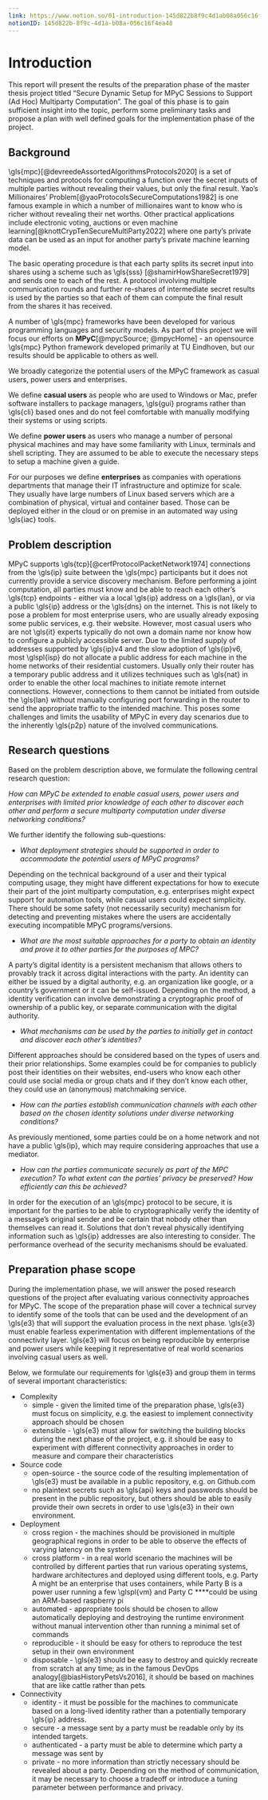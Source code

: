 ```yaml
---
link: https://www.notion.so/01-introduction-145d822b8f9c4d1ab08a056c16f4ea48
notionID: 145d822b-8f9c-4d1a-b08a-056c16f4ea48
---
```

# Introduction

This report will present the results of the preparation phase of the master thesis project titled “Secure Dynamic Setup for MPyC Sessions to Support (Ad Hoc) Multiparty Computation”. The goal of this phase is to gain sufficient insight into the topic, perform some preliminary tasks and propose a plan with well defined goals for the implementation phase of the project.

## Background

\gls{mpc}[@devreedeAssortedAlgorithmsProtocols2020] is a set of techniques and protocols for computing a function over the secret inputs of multiple parties without revealing their values, but only the final result. Yao’s Millionaires’ Problem[@yaoProtocolsSecureComputations1982] is one famous example in which a number of millionaires want to know who is richer without revealing their net worths. Other practical applications include electronic voting, auctions or even machine learning[@knottCrypTenSecureMultiParty2022] where one party’s private data can be used as an input for another party’s private machine learning model.

The basic operating procedure is that each party splits its secret input into shares using a scheme such as \gls{sss} [@shamirHowShareSecret1979] and sends one to each of the rest. A protocol involving multiple communication rounds and further re-shares of intermediate secret results is used by the parties so that each of them can compute the final result from the shares it has received.

A number of \gls{mpc} frameworks have been developed for various programming languages and security models. As part of this project we will focus our efforts on **MPyC**[@mpycSource; @mpycHome] - an opensource \gls{mpc} Python framework developed primarily at TU Eindhoven,  but our results should be applicable to others as well.

We broadly categorize the potential users of the MPyC framework as casual users, power users and enterprises.

We define **casual users** as people who are used to Windows or Mac, prefer software installers to package managers, \gls{gui} programs rather than \gls{cli} based ones and do not feel comfortable with manually modifying their systems or using scripts.

We define **power users** as users who manage a number of personal physical machines and may have some familiarity with Linux, terminals and shell scripting. They are assumed to be able to execute the necessary steps to setup a machine given a guide.

For our purposes we define **enterprises** as companies with operations departments that manage their IT infrastructure and optimize for scale. They usually have large numbers of Linux based servers which are a combination of physical, virtual and container based. Those can be deployed either in the cloud or on premise in an automated way using \gls{iac} tools. 

## Problem description

MPyC supports \gls{tcp}[@cerfProtocolPacketNetwork1974] connections from the \gls{ip} suite between the \gls{mpc} participants but it does not currently provide a service discovery mechanism. Before performing a joint computation, all parties must know and be able to reach each other’s \gls{tcp} endpoints - either via a local \gls{ip} address on a \gls{lan}, or via a public \gls{ip} address or the \gls{dns} on the internet. This is not likely to pose a problem for most enterprise users, who are usually already exposing some public services, e.g. their website. However, most casual users who are not \gls{it} experts typically do not own a domain name nor know how to configure a publicly accessible server. Due to the limited supply of addresses supported by \gls{ip}v4 and the slow adoption of \gls{ip}v6, most \glspl{isp} do not allocate a public address for each machine in the home networks of their residential customers. Usually only their router has a temporary public address and it utilizes techniques such as \gls{nat} in order to enable the other local machines to initiate remote internet connections. However, connections to them cannot be initiated from outside the \gls{lan} without manually configuring port forwarding in the router to send the appropriate traffic to the intended machine. This poses some challenges and limits the usability of MPyC in every day scenarios due to the inherently \gls{p2p} nature of the involved communications.

## Research questions

Based on the problem description above, we formulate the following central research question:

*How can MPyC be extended to enable casual users, power users and enterprises with limited prior knowledge of each other to discover each other and perform a secure multiparty computation under diverse networking conditions?*

We further identify the following sub-questions:

- *What deployment strategies should be supported in order to accommodate the potential users of MPyC programs?*

Depending on the technical background of a user and their typical computing usage, they might have different expectations for how to execute their part of the joint multiparty computation, e.g. enterprises might expect support for automation tools, while casual users could expect simplicity. There should be some safety (not necessarily security) mechanism for detecting and preventing mistakes where the users are accidentally executing incompatible MPyC programs/versions.

- *What are the most suitable approaches for a party to obtain an identity and prove it to other parties for the purposes of MPC?*

A party’s digital identity is a persistent mechanism that allows others to provably track it across digital interactions with the party. An identity can either be issued by a digital authority, e.g. an organization like google, or a country’s government or it can be self-issued. Depending on the method, a identity verification can involve demonstrating a cryptographic proof of ownership of a public key, or separate communication with the digital authority.

- *What mechanisms can be used by the parties to initially get in contact and discover each other’s identities?*

Different approaches should be considered based on the types of users and their prior relationships. Some examples could be for companies to publicly post their identities on their websites, end-users who know each other could use social media or group chats and if they don’t know each other, they could use an (anonymous) matchmaking service.

- *How can the parties establish communication channels with each other based on the chosen identity solutions under diverse networking conditions?*

As previously mentioned, some parties could be on a home network and not have a public \gls{ip}, which may require considering approaches that use a mediator.

- *How can the parties communicate securely as part of the MPC execution? To what extent can the parties’ privacy be preserved? How efficiently can this be achieved?*

In order for the execution of an \gls{mpc} protocol to be secure, it is important for the parties to be able to cryptographically verify the identity of a message’s original sender and be certain that nobody other than themselves can read it. Solutions that don’t reveal physically identifying information such as \gls{ip} addresses are also interesting to consider. The performance overhead of the security mechanisms should be evaluated.

## Preparation phase scope

During the implementation phase, we will answer the posed research questions of the project after evaluating various connectivity approaches for MPyC. The scope of the preparation phase will cover a technical survey to identify some of the tools that can be used and the development of an \gls{e3} that will support the evaluation process in the next phase. \gls{e3} must enable fearless experimentation with different implementations of the connectivity layer. \gls{e3} will focus on being reproducible by enterprise and power users while keeping it representative of real world scenarios involving casual users as well.

Below, we formulate our requirements for \gls{e3} and group them in terms of several important characteristics:

- Complexity
    - simple - given the limited time of the preparation phase, \gls{e3} must focus on simplicity, e.g. the easiest to implement connectivity approach should be chosen
    - extensible - \gls{e3} must allow for switching the building blocks during the next phase of the project, e.g. it should be easy to experiment with different connectivity approaches in order to measure and compare their characteristics
- Source code
    - open-source - the source code of the resulting implementation of \gls{e3} must be available in a public repository, e.g. on Github.com
    - no plaintext secrets such as \gls{api} keys and passwords should be present in the public repository, but others should be able to easily provide their own secrets in order to use \gls{e3} in their own environment.
- Deployment
    - cross region - the machines should be provisioned in multiple geographical regions in order to be able to observe the effects of varying latency on the system
    - cross platform - in a real world scenario the machines will be controlled by different parties that run various operating systems, hardware architectures and deployed using different tools, e.g. Party A might be an enterprise that uses containers, while Party B is a power user running a few \glspl{vm} and Party C ****could be using an ARM-based raspberry pi
    - automated - appropriate tools should be chosen to allow automatically deploying and destroying the runtime environment without manual intervention other than running a minimal set of commands
    - reproducible - it should be easy for others to reproduce the test setup in their own environment
    - disposable - \gls{e3} should be easy to destroy and quickly recreate from scratch at any time; as in the famous DevOps analogy[@biasHistoryPetsVs2016], it should be based on machines that are like cattle rather than pets
- Connectivity
    - identity - it must be possible for the machines to communicate based on a long-lived identity rather than a potentially temporary \gls{ip} address.
    - secure - a message sent by a party must be readable only by its intended targets.
    - authenticated - a party must be able to determine which party a message was sent by
    - private - no more information than strictly necessary should be revealed about a party. Depending on the method of communication, it may be necessary to choose a tradeoff or introduce a tuning parameter between performance and privacy.
